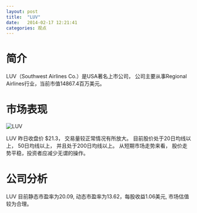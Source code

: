 ```yaml
---
layout: post
title:  "LUV"
date:   2014-02-17 12:21:41
categories: 观点
---
```


# 简介
LUV（Southwest Airlines Co.）是USA著名上市公司，
公司主要从事Regional Airlines行业，当前市值14867.4百万美元。

# 市场表现

![LUV](http://finviz.com/chart.ashx?t=LUV&ty=c&ta=1&p=d&s=l)

LUV 昨日收盘价 $21.3，
交易量较正常情况有所放大。
目前股价处于20日均线以上，
50日均线以上，
并且处于200日均线以上。
从短期市场走势来看，
股价走势平稳，投资者应减少无谓的操作。

# 公司分析
LUV 目前静态市盈率为20.09, 动态市盈率为13.62，每股收益1.06美元,
市场估值较为合理。
